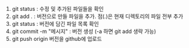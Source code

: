 1. git status : 수정 및 추가된 파일들을 확인
2. git add . : 버전으로 만들 파일을 추가. 점(.)은 현재 디렉토리의 파일 전부 추가
3. git status :  버전에 담긴 파일 목록 확인
4. git commit -m "메시지" : 버전 생성 (-a 하면 git add 생략 가능)
5. git push origin 버전을 github에 업로드
